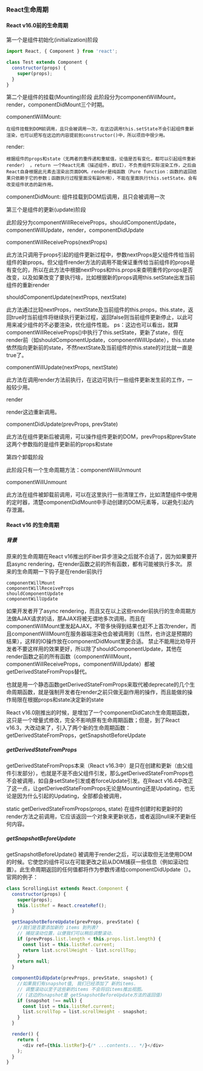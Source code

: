 ### React生命周期

#### React v16.0前的生命周期
第一个是组件初始化(initialization)阶段
```javascript
import React, { Component } from 'react';

class Test extends Component {
  constructor(props) {
    super(props);
  }
}
```

第二个是组件的挂载(Mounting)阶段
此阶段分为componentWillMount，render，componentDidMount三个时期。

componentWillMount:

	在组件挂载到DOM前调用，且只会被调用一次，在这边调用this.setState不会引起组件重新渲染，也可以把写在这边的内容提前到constructor()中，所以项目中很少用。

render:

	根据组件的props和state（无两者的重传递和重赋值，论值是否有变化，都可以引起组件重新render） ，return 一个React元素（描述组件，即UI），不负责组件实际渲染工作，之后由React自身根据此元素去渲染出页面DOM。render是纯函数（Pure function：函数的返回结果只依赖于它的参数；函数执行过程里面没有副作用），不能在里面执行this.setState，会有改变组件状态的副作用。

componentDidMount:
	组件挂载到DOM后调用，且只会被调用一次

第三个是组件的更新(update)阶段

此阶段分为componentWillReceiveProps，shouldComponentUpdate，componentWillUpdate，render，componentDidUpdate

componentWillReceiveProps(nextProps)

此方法只调用于props引起的组件更新过程中，参数nextProps是父组件传给当前组件的新props。但父组件render方法的调用不能保证重传给当前组件的props是有变化的，所以在此方法中根据nextProps和this.props来查明重传的props是否改变，以及如果改变了要执行啥，比如根据新的props调用this.setState出发当前组件的重新render

shouldComponentUpdate(nextProps, nextState)

此方法通过比较nextProps，nextState及当前组件的this.props，this.state，返回true时当前组件将继续执行更新过程，返回false则当前组件更新停止，以此可用来减少组件的不必要渲染，优化组件性能。
ps：这边也可以看出，就算componentWillReceiveProps()中执行了this.setState，更新了state，但在render前（如shouldComponentUpdate，componentWillUpdate），this.state依然指向更新前的state，不然nextState及当前组件的this.state的对比就一直是true了。

componentWillUpdate(nextProps, nextState)

此方法在调用render方法前执行，在这边可执行一些组件更新发生前的工作，一般较少用。

render

render这边重新调用。

componentDidUpdate(prevProps, prevState)

此方法在组件更新后被调用，可以操作组件更新的DOM，prevProps和prevState这两个参数指的是组件更新前的props和state


第四个卸载阶段


此阶段只有一个生命周期方法：componentWillUnmount

componentWillUnmount

此方法在组件被卸载前调用，可以在这里执行一些清理工作，比如清楚组件中使用的定时器，清楚componentDidMount中手动创建的DOM元素等，以避免引起内存泄漏。
#### React v16 的生命周期


##### 背景
原来的生命周期在React v16推出的Fiber异步渲染之后就不合适了，因为如果要开启async rendering，在render函数之前的所有函数，都有可能被执行多次。
原来的生命周期一下钩子是在render前执行

	componentWillMount
	componentWillReceiveProps
	shouldComponentUpdate
	componentWillUpdate
如果开发者开了async rendering，而且又在以上这些render前执行的生命周期方法做AJAX请求的话，那AJAX将被无谓地多次调用。而且在componentWillMount里发起AJAX，不管多快得到结果也赶不上首次render，而且componentWillMount在服务器端渲染也会被调用到（当然，也许这是预期的结果），这样的IO操作放在componentDidMount里更合适。
禁止不能用比劝导开发者不要这样用的效果更好，所以除了shouldComponentUpdate，其他在render函数之前的所有函数（componentWillMount，componentWillReceiveProps，componentWillUpdate）都被getDerivedStateFromProps替代。


也就是用一个静态函数getDerivedStateFromProps来取代被deprecate的几个生命周期函数，就是强制开发者在render之前只做无副作用的操作，而且能做的操作局限在根据props和state决定新的state


React v16.0刚推出的时候，是增加了一个componentDidCatch生命周期函数，这只是一个增量式修改，完全不影响原有生命周期函数；但是，到了React v16.3，大改动来了，引入了两个新的生命周期函数：getDerivedStateFromProps，getSnapshotBeforeUpdate

##### getDerivedStateFromProps
getDerivedStateFromProps本来（React v16.3中）是只在创建和更新（由父组件引发部分），也就是不是不由父组件引发，那么getDerivedStateFromProps也不会被调用，如自身setState引发或者forceUpdate引发。在React v16.4中改正了这一点，让getDerivedStateFromProps无论是Mounting还是Updating，也无论是因为什么引起的Updating，全部都会被调用，


static getDerivedStateFromProps(props, state) 在组件创建时和更新时的render方法之前调用，它应该返回一个对象来更新状态，或者返回null来不更新任何内容。

##### getSnapshotBeforeUpdate
getSnapshotBeforeUpdate() 被调用于render之后，可以读取但无法使用DOM的时候。它使您的组件可以在可能更改之前从DOM捕获一些信息（例如滚动位置）。此生命周期返回的任何值都将作为参数传递给componentDidUpdate（）。
官网的例子：
```javascript
class ScrollingList extends React.Component {
  constructor(props) {
    super(props);
    this.listRef = React.createRef();
  }

  getSnapshotBeforeUpdate(prevProps, prevState) {
    //我们是否要添加新的 items 到列表?
    // 捕捉滚动位置，以便我们可以稍后调整滚动.
    if (prevProps.list.length < this.props.list.length) {
      const list = this.listRef.current;
      return list.scrollHeight - list.scrollTop;
    }
    return null;
  }

  componentDidUpdate(prevProps, prevState, snapshot) {
    //如果我们有snapshot值, 我们已经添加了 新的items.
    // 调整滚动以至于这些新的items 不会将旧items推出视图。
    // (这边的snapshot是 getSnapshotBeforeUpdate方法的返回值)
    if (snapshot !== null) {
      const list = this.listRef.current;
      list.scrollTop = list.scrollHeight - snapshot;
    }
  }

  render() {
    return (
      <div ref={this.listRef}>{/* ...contents... */}</div>
    );
  }
}
```
